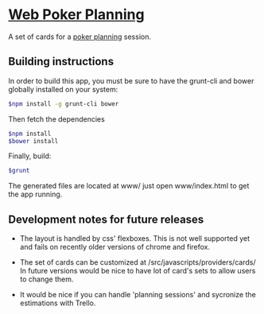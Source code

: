 [Web Poker Planning](http://tehsis.com.ar/pokerplanning/)
=
A set of cards for a [poker planning](https://en.wikipedia.org/wiki/Planning_poker) session.

Building instructions
-

In order to build this app, you must be sure to have the grunt-cli and bower globally installed 
on your system:

```bash
$npm install -g grunt-cli bower
```

Then fetch the dependencies

```bash
$npm install
$bower install
```

Finally, build:

```bash
$grunt
```

The generated files are located at www/ just open www/index.html to get the app running.

Development notes for future releases
- 

* The layout is handled by css' flexboxes. This is not well supported yet and fails on recently older versions of chrome and firefox.

* The set of cards can be customized at /src/javascripts/providers/cards/ In future versions would be nice to have lot of card's sets to allow users to change them.

* It would be nice if you can handle 'planning sessions' and sycronize the estimations with Trello.
